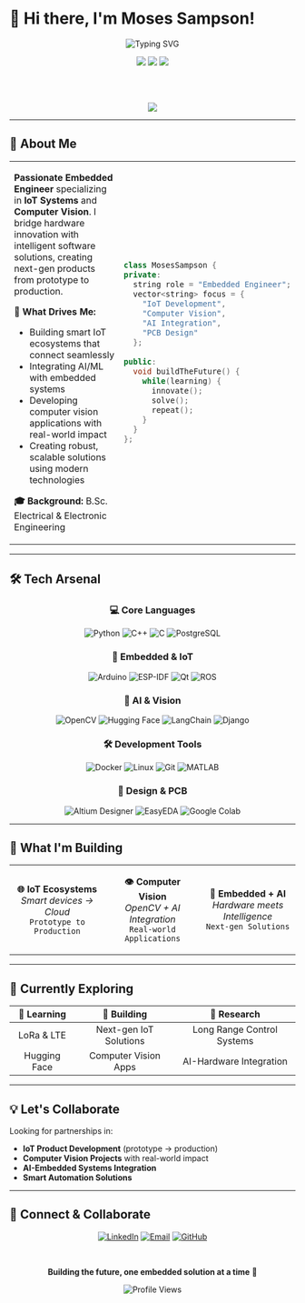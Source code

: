 # 👋 Hi there, I'm Moses Sampson!

<div align="center">
  
  <!-- Animated typing effect -->
  ![Typing SVG](https://readme-typing-svg.herokuapp.com?font=Fira+Code&size=24&duration=3000&pause=1000&color=58A6FF&center=true&vCenter=true&multiline=true&width=600&height=80&lines=Embedded+Software+Engineer;IoT+Systems+Developer;AI+%26+Computer+Vision+Enthusiast)
  
  <!-- Status badges with modern styling -->
  <img src="https://img.shields.io/badge/💡-Innovation%20Driven-brightgreen?style=for-the-badge&labelColor=0d1117&color=00d4aa" />
  <img src="https://img.shields.io/badge/🚀-Always%20Learning-blue?style=for-the-badge&labelColor=0d1117&color=58a6ff" />
  <img src="https://img.shields.io/badge/🔧-Problem%20Solver-orange?style=for-the-badge&labelColor=0d1117&color=ff7b00" />
  
  <br><br>
  
  <!-- GitHub stats with modern theme -->
  <img src="https://github-readme-stats.vercel.app/api?username=Mozetoo&show_icons=true&theme=tokyonight&hide_border=true&bg_color=0d1117&title_color=58a6ff&text_color=c9d1d9&icon_color=58a6ff" />
  
</div>

---

## 🎯 About Me

<table>
<tr>
<td width="65%">

**Passionate Embedded Engineer** specializing in **IoT Systems** and **Computer Vision**. I bridge hardware innovation with intelligent software solutions, creating next-gen products from prototype to production.

**🚀 What Drives Me:**
- Building smart IoT ecosystems that connect seamlessly
- Integrating AI/ML with embedded systems
- Developing computer vision applications with real-world impact
- Creating robust, scalable solutions using modern technologies

**🎓 Background:** B.Sc. Electrical & Electronic Engineering

</td>
<td width="35%">

```cpp
class MosesSampson {
private:
  string role = "Embedded Engineer";
  vector<string> focus = {
    "IoT Development",
    "Computer Vision", 
    "AI Integration",
    "PCB Design"
  };
  
public:
  void buildTheFuture() {
    while(learning) {
      innovate();
      solve();
      repeat();
    }
  }
};
```

</td>
</tr>
</table>

---

## 🛠️ Tech Arsenal

<div align="center">

### 💻 **Core Languages**
![Python](https://img.shields.io/badge/Python-3776AB?style=for-the-badge&logo=python&logoColor=white)
![C++](https://img.shields.io/badge/C++-00599C?style=for-the-badge&logo=cplusplus&logoColor=white)
![C](https://img.shields.io/badge/C-00599C?style=for-the-badge&logo=c&logoColor=white)
![PostgreSQL](https://img.shields.io/badge/PostgreSQL-316192?style=for-the-badge&logo=postgresql&logoColor=white)

### 🔧 **Embedded & IoT**
![Arduino](https://img.shields.io/badge/Arduino-00979D?style=for-the-badge&logo=arduino&logoColor=white)
![ESP-IDF](https://img.shields.io/badge/ESP--IDF-E7352C?style=for-the-badge&logo=espressif&logoColor=white)
![Qt](https://img.shields.io/badge/Qt-41CD52?style=for-the-badge&logo=qt&logoColor=white)
![ROS](https://img.shields.io/badge/ROS-22314E?style=for-the-badge&logo=ros&logoColor=white)

### 🧠 **AI & Vision**
![OpenCV](https://img.shields.io/badge/OpenCV-27338e?style=for-the-badge&logo=OpenCV&logoColor=white)
![Hugging Face](https://img.shields.io/badge/🤗_Hugging_Face-FFD21E?style=for-the-badge&logoColor=black)
![LangChain](https://img.shields.io/badge/LangChain-1C3C3C?style=for-the-badge&logoColor=white)
![Django](https://img.shields.io/badge/Django-092E20?style=for-the-badge&logo=django&logoColor=white)

### 🛠️ **Development Tools**
![Docker](https://img.shields.io/badge/Docker-2CA5E0?style=for-the-badge&logo=docker&logoColor=white)
![Linux](https://img.shields.io/badge/Linux-FCC624?style=for-the-badge&logo=linux&logoColor=black)
![Git](https://img.shields.io/badge/Git-F05032?style=for-the-badge&logo=git&logoColor=white)
![MATLAB](https://img.shields.io/badge/MATLAB-0076A8?style=for-the-badge&logo=mathworks&logoColor=white)

### 🎨 **Design & PCB**
![Altium Designer](https://img.shields.io/badge/Altium_Designer-A5915F?style=for-the-badge&logoColor=white)
![EasyEDA](https://img.shields.io/badge/EasyEDA-0066CC?style=for-the-badge&logoColor=white)
![Google Colab](https://img.shields.io/badge/Google_Colab-F9AB00?style=for-the-badge&logo=google-colab&logoColor=white)

</div>

---

## 🚀 What I'm Building

<div align="center">

<table>
<tr>
<td width="33%" align="center">

**🌐 IoT Ecosystems**
<br>
*Smart devices → Cloud*
<br>
`Prototype to Production`

</td>
<td width="33%" align="center">

**👁️ Computer Vision**
<br>
*OpenCV + AI Integration*
<br>
`Real-world Applications`

</td>
<td width="33%" align="center">

**🔧 Embedded + AI**
<br>
*Hardware meets Intelligence*
<br>
`Next-gen Solutions`

</td>
</tr>
</table>

</div>

---

## 🌱 Currently Exploring

<div align="center">

| 🎯 **Learning** | 🚧 **Building** | 🔬 **Research** |
|:---:|:---:|:---:|
| LoRa & LTE | Next-gen IoT Solutions | Long Range Control Systems |
| Hugging Face | Computer Vision Apps | AI-Hardware Integration |

</div>

---

## 💡 Let's Collaborate

Looking for partnerships in:
- **IoT Product Development** (prototype → production)
- **Computer Vision Projects** with real-world impact
- **AI-Embedded Systems Integration**
- **Smart Automation Solutions**

---

## 🔗 Connect & Collaborate

<div align="center">

[![LinkedIn](https://img.shields.io/badge/LinkedIn-0077B5?style=for-the-badge&logo=linkedin&logoColor=white)](https://www.linkedin.com/in/moses-sampson-1362a61a1/)
[![Email](https://img.shields.io/badge/Email-EA4335?style=for-the-badge&logo=gmail&logoColor=white)](mailto:mosessampson16@gmail.com)
[![GitHub](https://img.shields.io/badge/GitHub-181717?style=for-the-badge&logo=github&logoColor=white)](https://github.com/Mozetoo)

<br>

**Building the future, one embedded solution at a time** 🚀

![Profile Views](https://komarev.com/ghpvc/?username=Mozetoo&style=for-the-badge&color=58a6ff&labelColor=0d1117)

</div>
